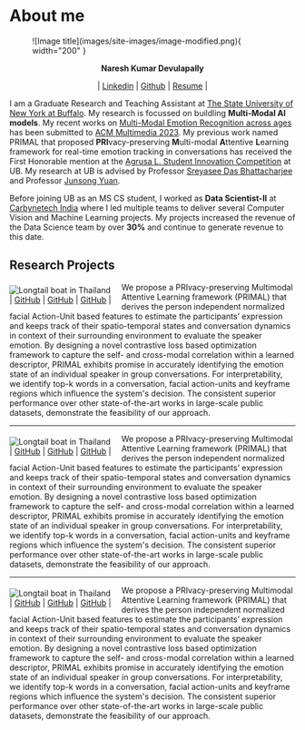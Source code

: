 # About me

<figure markdown="1">
![Image title](images/site-images/image-modified.png){ width="200" }
</figure>

<p style="text-align: center;"><b>Naresh Kumar Devulapally</b></p>

<p style="text-align: center;">| <a href="https://www.linkedin.com/in/nareshdevulapally" target = "_blank">Linkedin</a> | <a href="https://www.linkedin.com/in/nareshdevulapally" target = "_blank">Github</a> | <a href="https://www.linkedin.com/in/nareshdevulapally" target = "_blank">Resume</a> |</p>

I am a Graduate Research and Teaching Assistant at [The State University of New York at Buffalo](https://www.buffalo.edu/). My research is focussed on buildling **Multi-Modal AI models**. My recent works on [Multi-Modal Emotion Recognition across ages](https://www.buffalo.edu/) has been submitted to [ACM Multimedia 2023](https://www.acmmm2023.org/). My previous work named PRIMAL that proposed
**PRI**vacy-preserving **M**ulti-modal **A**ttentive **L**earning framework for real-time emotion tracking in conversations has received the First Honorable mention at the [Agrusa L. Student Innovation Competition](https://engineering.buffalo.edu/computer-science-engineering/news-and-events/events/russell-l-agrusa-cse-student-innovation-competition.html) at UB. My research at UB is advised by Professor [Sreyasee Das Bhattacharjee](https://cse.buffalo.edu/~sreyasee/) and Professor [Junsong Yuan](https://cse.buffalo.edu/~jsyuan/index.html).

Before joining UB as an MS CS student, I worked as **Data Scientist-II** at <a href ="https://www.carbynetech.com/" target = "_blank">Carbynetech India</a> where I led multiple teams to deliver several Computer Vision and Machine Learning projects. My projects increased the revenue of the Data Science team by over **30%** and continue to generate revenue to this date.

## Research Projects

<div>
<div style="float:left; margin-top:5px; padding-right: 18px">
<img src="../images/site-images/primal.png" alt="Longtail boat in Thailand" width="350"><p style="margin: 0; padding:0; text-align:center">| <a href= "#">GitHub</a> | <a href= "#">GitHub</a> | <a href= "#">GitHub</a> |</p>
</div>
      
<p>
      We propose a PRIvacy-preserving Multimodal Attentive Learning framework (PRIMAL) that derives the person independent normalized facial Action-Unit based features to estimate the participants’ expression and keeps track of their spatio-temporal states and conversation dynamics in context of their surrounding environment to evaluate the speaker emotion. By designing a novel contrastive loss based optimization framework to capture the self- and cross-modal correlation within a learned descriptor, PRIMAL exhibits promise in accurately identifying the emotion state of an individual speaker in group conversations. For interpretability, we identify top-k words in a conversation, facial action-units and keyframe regions which influence the system's decision. The consistent superior performance over other state-of-the-art works in large-scale public datasets, demonstrate the feasibility of our approach.
    </p>
  
  </div>

---

<div>
<div style="float:left; margin-top:5px; padding-right: 18px">
<img src="../images/site-images/acm-prop.png" alt="Longtail boat in Thailand" width="350"><p style="margin: 0; padding:0; text-align:center">| <a href= "#">GitHub</a> | <a href= "#">GitHub</a> | <a href= "#">GitHub</a> |</p>
</div>
      
<p style="margin-top: 0;">
      We propose a PRIvacy-preserving Multimodal Attentive Learning framework (PRIMAL) that derives the person independent normalized facial Action-Unit based features to estimate the participants’ expression and keeps track of their spatio-temporal states and conversation dynamics in context of their surrounding environment to evaluate the speaker emotion. By designing a novel contrastive loss based optimization framework to capture the self- and cross-modal correlation within a learned descriptor, PRIMAL exhibits promise in accurately identifying the emotion state of an individual speaker in group conversations. For interpretability, we identify top-k words in a conversation, facial action-units and keyframe regions which influence the system's decision. The consistent superior performance over other state-of-the-art works in large-scale public datasets, demonstrate the feasibility of our approach.
    </p>
  
  </div>

<hr>

  <div>
<div style="float:left; margin-top:5px; padding-right: 18px">
<img src="../images/site-images/amus.png" alt="Longtail boat in Thailand" width="350"><p style="margin: 0; padding:0; text-align:center">| <a href= "#">GitHub</a> | <a href= "#">GitHub</a> | <a href= "#">GitHub</a> |</p>
</div>
      
<p style="margin-top: 0;">
      We propose a PRIvacy-preserving Multimodal Attentive Learning framework (PRIMAL) that derives the person independent normalized facial Action-Unit based features to estimate the participants’ expression and keeps track of their spatio-temporal states and conversation dynamics in context of their surrounding environment to evaluate the speaker emotion. By designing a novel contrastive loss based optimization framework to capture the self- and cross-modal correlation within a learned descriptor, PRIMAL exhibits promise in accurately identifying the emotion state of an individual speaker in group conversations. For interpretability, we identify top-k words in a conversation, facial action-units and keyframe regions which influence the system's decision. The consistent superior performance over other state-of-the-art works in large-scale public datasets, demonstrate the feasibility of our approach.
    </p>
  
  </div>
